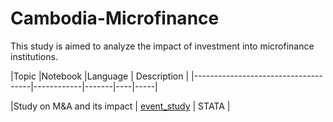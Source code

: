 # Cambodia-Microfinance

This study is aimed to analyze the impact of investment into microfinance institutions.


|Topic                                |Notebook    |Language  |  Description | 
|-------------------------------------|------------|-------|----|-----|

|Study on M&A and its impact | [event_study](https://github.com/DaijuAiba/Cambodia-Microfinance/blob/main/M%26A/event_study.do) | STATA | 
